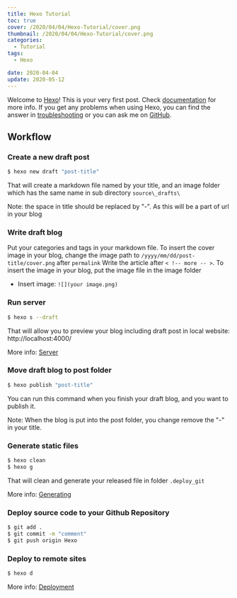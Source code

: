 ```yaml
---
title: Hexo Tutorial
toc: true
cover: /2020/04/04/Hexo-Tutorial/cover.png
thumbnail: /2020/04/04/Hexo-Tutorial/cover.png
categories:
  - Tutorial
tags:
  - Hexo

date: 2020-04-04
update: 2020-05-12
---
```


Welcome to [Hexo](https://hexo.io/)! This is your very first post. Check [documentation](https://hexo.io/docs/) for more info. If you get any problems when using Hexo, you can find the answer in [troubleshooting](https://hexo.io/docs/troubleshooting.html) or you can ask me on [GitHub](https://github.com/hexojs/hexo/issues).
<!-- more -->

## Workflow

### Create a new draft post

``` bash
$ hexo new draft "post-title"
```
That will create a markdown file named by your title, and an image folder which has the same name in sub directory `source\_drafts\`

Note: the space in title should be replaced by "-". As this will be a part of url in your blog

### Write draft blog

Put your categories and tags in your markdown file.
To insert the cover image in your blog, change the image path to `/yyyy/mm/dd/post-title/cover.png` after `permalink`
Write the article after `< !-- more -- >`. 
To insert the image in your blog, put the image file in the image folder

-   Insert image: `![](your image.png)`


### Run server

``` bash
$ hexo s --draft
```

That will allow you to preview your blog including draft post in local website: http://localhost:4000/

More info: [Server](https://hexo.io/docs/server.html)

### Move draft blog to post folder

``` bash
$ hexo publish "post-title"
```
You can run this command when you finish your draft blog, and you want to publish it.

Note: When the blog is put into the post folder, you change remove the "-" in your title.


### Generate static files

``` bash
$ hexo clean
$ hexo g
```
That will clean and generate your released file in folder `.deploy_git`

More info: [Generating](https://hexo.io/docs/generating.html)

### Deploy source code to your Github Repository

``` bash In the Hexo branch
$ git add .
$ git commit -m "comment"
$ git push origin Hexo
```

### Deploy to remote sites 

``` bash
$ hexo d
```
More info: [Deployment](https://hexo.io/docs/one-command-deployment.html)



